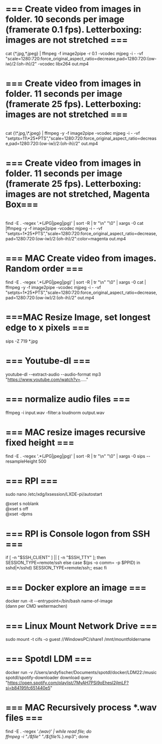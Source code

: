 # === Create video from images in folder. 10 seconds per image (framerate 0.1 fps). Letterboxing: images are not stretched ===<br>

cat {\*.jpg,\*.jpeg} | ffmpeg -f image2pipe -r 0.1 -vcodec mjpeg -i - -vf "scale=1280:720:force_original_aspect_ratio=decrease,pad=1280:720:(ow-iw)/2:(oh-ih)/2" -vcodec libx264 out.mp4

# === Create video from images in folder. 11 seconds per image (framerate 25 fps). Letterboxing: images are not stretched ===

<br>
cat {\*.jpg,\*.jpeg} | ffmpeg -y -f image2pipe -vcodec mjpeg -i - -vf "setpts=11\*25*PTS","scale=1280:720:force_original_aspect_ratio=decrease,pad=1280:720:(ow-iw)/2:(oh-ih)/2" out.mp4

# === Create video from images in folder. 11 seconds per image (framerate 25 fps). Letterboxing: images are not stretched, Magenta Box===

<br>
find -E . -regex '.*(JPG|jpeg|jpg)' | sort -R | tr "\n" "\0" | xargs -0 cat |ffmpeg -y -f image2pipe -vcodec mjpeg -i - -vf "setpts=1*25*PTS","scale=1280:720:force_original_aspect_ratio=decrease,pad=1280:720:(ow-iw)/2:(oh-ih)/2":color=magenta out.mp4

# === MAC Create video from images. Random order ===<br>

find -E . -regex '.\*(JPG|jpeg|jpg)' | sort -R | tr "\n" "\0" | xargs -0 cat | ffmpeg -y -f image2pipe -vcodec mjpeg -i - -vf "setpts=1\*25\*PTS","scale=1280:720:force_original_aspect_ratio=decrease,pad=1280:720:(ow-iw)/2:(oh-ih)/2" out.mp4

# ===MAC Resize Image, set longest edge to x pixels ===<br>

sips -Z 719 \*.jpg

# === Youtube-dl ===<br>

youtube-dl --extract-audio --audio-format mp3 "https://www.youtube.com/watch?v=....."

# === normalize audio files ===<br>

ffmpeg -i input.wav -filter:a loudnorm output.wav

# === MAC resize images recursive fixed height ===<br>

find -E . -regex '.\*(JPG|jpeg|jpg)' | sort -R | tr "\n" "\0" | xargs -0 sips --resampleHeight 500

# === RPI ===<br>

sudo nano /etc/xdg/lxsession/LXDE-pi/autostart

@xset s noblank<br>
@xset s off<br>
@xset -dpms<br>

# === RPI is Console logon from SSH ===<br>

if [ -n "$SSH_CLIENT" ] || [ -n "$SSH_TTY" ]; then
SESSION_TYPE=remote/ssh
else
case $(ps -o comm= -p $PPID) in
sshd|\*/sshd) SESSION_TYPE=remote/ssh;;
esac
fi

# === Docker explore an image ===<br>

docker run -it --entrypoint=/bin/bash name-of-image  
(dann per CMD weitermachen)


# === Linux Mount Network Drive ===<br>

sudo mount -t cifs -o guest //WindowsPC/share1 /mnt/mountfoldername


# === Spotdl LDM ===<br>

docker run -v /Users/andyfischer/Documents/spotdl/docker/LDM22:/music spotdl/spotify-downloader download query "https://open.spotify.com/playlist/7MyAH7PSi9oEhesI2jlmLF?si=b84195fc651440e5"


# === MAC Recursively process *.wav files ===<br>

find -E . -regex '.*(wav)' | while read file; do<br>
	ffmpeg -i "./$file" "./${file%.*}.mp3";
done
